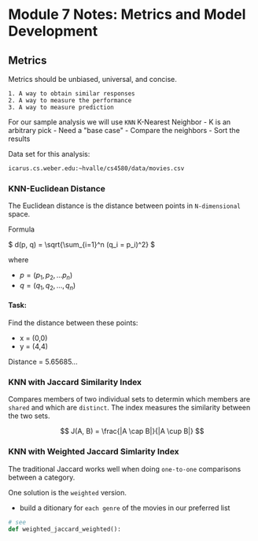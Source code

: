# Module 7 Notes: Metrics and Model Development

## Metrics

Metrics should be unbiased, universal, and concise.

    1. A way to obtain similar responses
    2. A way to measure the performance
    3. A way to measure prediction

For our sample analysis we will use `KNN` K-Nearest Neighbor
    - K is an arbitrary pick
    - Need a "base case"
    - Compare the neighbors
    - Sort the results

Data set for this analysis:
```bash
icarus.cs.weber.edu:~hvalle/cs4580/data/movies.csv
```

### KNN-Euclidean Distance

The Euclidean distance is the distance between points 
in `N-dimensional` space.

Formula

$
d(p, q) = \sqrt{\sum_{i=1}^n (q_i = p_i)^2}
$

where
- $p = (p_1, p_2, \dots p_n)$
- $q = (q_1, q_2, \dots, q_n)$

#### Task:
Find the distance between these points:
- x = (0,0)
- y = (4,4)

Distance = 5.65685...

### KNN with Jaccard Similarity Index
Compares members of two individual sets to determin which members are `shared` and which are `distinct`.
The index measures the similarity between the two sets.

$$
J(A, B) = \frac{|A \cap B|}{|A \cup B|}
$$

### KNN with Weighted Jaccard Simlarity Index
The traditional Jaccard works well when doing 
`one-to-one` comparisons between a category.

One solution is the `weighted` version.
- build a ditionary for `each genre` of the movies in our preferred list

```python
# see
def weighted_jaccard_weighted():

```